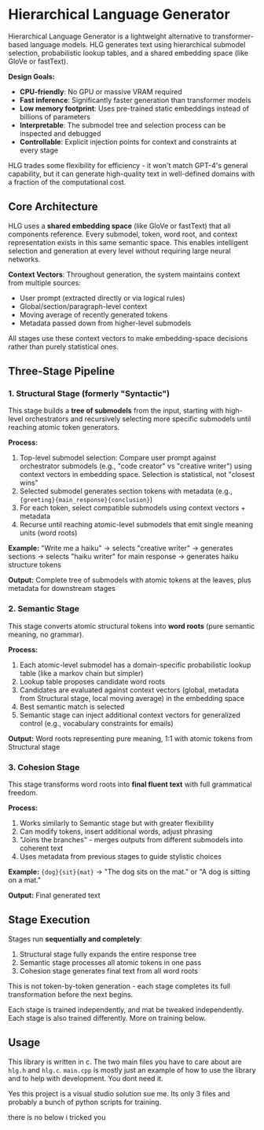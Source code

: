 # Hierarchical Language Generator

Hierarchical Language Generator is a lightweight alternative to transformer-based language models. HLG generates text using hierarchical submodel selection, probabilistic lookup tables, and a shared embedding space (like GloVe or fastText).

**Design Goals:**
- **CPU-friendly**: No GPU or massive VRAM required
- **Fast inference**: Significantly faster generation than transformer models
- **Low memory footprint**: Uses pre-trained static embeddings instead of billions of parameters
- **Interpretable**: The submodel tree and selection process can be inspected and debugged
- **Controllable**: Explicit injection points for context and constraints at every stage

HLG trades some flexibility for efficiency - it won't match GPT-4's general capability, but it can generate high-quality text in well-defined domains with a fraction of the computational cost.

## Core Architecture

HLG uses a **shared embedding space** (like GloVe or fastText) that all components reference. Every submodel, token, word root, and context representation exists in this same semantic space. This enables intelligent selection and generation at every level without requiring large neural networks.

**Context Vectors**: Throughout generation, the system maintains context from multiple sources:
- User prompt (extracted directly or via logical rules)
- Global/section/paragraph-level context
- Moving average of recently generated tokens
- Metadata passed down from higher-level submodels

All stages use these context vectors to make embedding-space decisions rather than purely statistical ones.

## Three-Stage Pipeline

### 1. Structural Stage (formerly "Syntactic")

This stage builds a **tree of submodels** from the input, starting with high-level orchestrators and recursively selecting more specific submodels until reaching atomic token generators.

**Process:**
1. Top-level submodel selection: Compare user prompt against orchestrator submodels (e.g., "code creator" vs "creative writer") using context vectors in embedding space. Selection is statistical, not "closest wins"
2. Selected submodel generates section tokens with metadata (e.g., `{greeting}{main_response}{conclusion}`)
3. For each token, select compatible submodels using context vectors + metadata
4. Recurse until reaching atomic-level submodels that emit single meaning units (word roots)

**Example:** "Write me a haiku" → selects "creative writer" → generates sections → selects "haiku writer" for main response → generates haiku structure tokens

**Output:** Complete tree of submodels with atomic tokens at the leaves, plus metadata for downstream stages

### 2. Semantic Stage

This stage converts atomic structural tokens into **word roots** (pure semantic meaning, no grammar).

**Process:**
1. Each atomic-level submodel has a domain-specific probabilistic lookup table (like a markov chain but simpler)
2. Lookup table proposes candidate word roots
3. Candidates are evaluated against context vectors (global, metadata from Structural stage, local moving average) in the embedding space
4. Best semantic match is selected
5. Semantic stage can inject additional context vectors for generalized control (e.g., vocabulary constraints for emails)

**Output:** Word roots representing pure meaning, 1:1 with atomic tokens from Structural stage

### 3. Cohesion Stage

This stage transforms word roots into **final fluent text** with full grammatical freedom.

**Process:**
1. Works similarly to Semantic stage but with greater flexibility
2. Can modify tokens, insert additional words, adjust phrasing
3. "Joins the branches" - merges outputs from different submodels into coherent text
4. Uses metadata from previous stages to guide stylistic choices

**Example:** `{dog}{sit}{mat}` → "The dog sits on the mat." or "A dog is sitting on a mat."

**Output:** Final generated text

## Stage Execution

Stages run **sequentially and completely**:
1. Structural stage fully expands the entire response tree
2. Semantic stage processes all atomic tokens in one pass
3. Cohesion stage generates final text from all word roots

This is not token-by-token generation - each stage completes its full transformation before the next begins.

Each stage is trained independently, and mat be tweaked independently. Each stage is also trained differently. More on training below.

## Usage
This library is written in c. The two main files you have to care about are `hlg.h` and `hlg.c`. `main.cpp` is mostly just an example of how to use the library and to help with development. You dont need it.

Yes this project is a visual studio solution sue me. Its only 3 files and probably a bunch of python scripts for training.

there is no below i tricked you